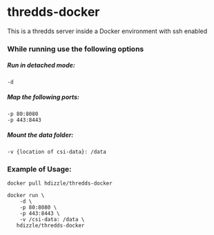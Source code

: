 # thredds-docker
This is a thredds server inside a Docker environment with ssh enabled

### While running use the following options

##### Run in detached mode:
    -d
    
##### Map the following ports:
    -p 80:8080
    -p 443:8443

##### Mount the data folder:
    -v {location of csi-data}: /data

### Example of Usage:
    docker pull hdizzle/thredds-docker

    docker run \
        -d \
        -p 80:8080 \
        -p 443:8443 \
        -v /csi-data: /data \
       hdizzle/thredds-docker


